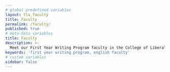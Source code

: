 ```yaml
---
# global predefined variables
layout: tla_faculty
title: Faculty
permalink: /faculty/
published: true
# meta-data variables
title: Faculty
description: >- 
  Meet our First Year Writing Program faculty in the College of Liberal Arts at Temple University.
keywords: 'first year writing program, english faculty'
# custom variables
sidebar: false
---
```


